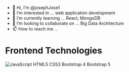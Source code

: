 - 👋 Hi, I’m @josephJose1
- 👀 I’m interested in ... web application development
- 🌱 I’m currently learning ... React, MongoDB
- 💞️ I’m looking to collaborate on ... Big Data Architecture
- 📫 How to reach me ...


# Frontend Technologies
<img src="" alt="JavaScript" data-canonical-src="https://img.shields.io/badge/javascript-F7DF1E.svg?style=for-the-badge&amp;logo=javascript&amp;logoColor=323330" style="max-width: 100%;">
HTML5 CSS3 Bootstrap 4 Bootstrap 5



<!---
josephJose1/josephJose1 is a ✨ special ✨ repository because its `README.md` (this file) appears on your GitHub profile.
You can click the Preview link to take a look at your changes.
--->
